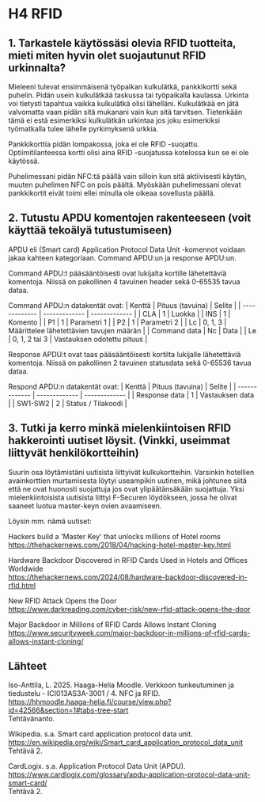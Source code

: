 # H4 RFID

## 1. Tarkastele käytössäsi olevia RFID tuotteita, mieti miten hyvin olet suojautunut RFID urkinnalta?
Mieleeni tulevat ensimmäisenä työpaikan kulkulätkä, pankkikortti sekä puhelin. Pidän usein kulkulätkää taskussa tai työpaikalla kaulassa. 
Urkinta voi tietysti tapahtua vaikka kulkulätkä olisi lähelläni. Kulkulätkää en jätä valvomatta vaan pidän sitä mukanani vain kun sitä tarvitsen. Tietenkään tämä ei estä esimerkiksi kulkulätkän urkintaa jos joku esimerkiksi työmatkalla tulee lähelle pyrkimyksenä urkkia. 

Pankkikorttia pidän lompakossa, joka ei ole RFID -suojattu. Optiimitilanteessa kortti olisi aina RFID -suojatussa kotelossa kun se ei ole käytössä. 

Puhelimessani pidän NFC:tä päällä vain silloin kun sitä aktiivisesti käytän, muuten puhelimen NFC on pois päältä. Myöskään puhelimessani olevat pankkikortit eivät toimi ellei minulla ole oikeaa sovellusta päällä. 

## 2. Tutustu APDU komentojen rakenteeseen (voit käyttää tekoälyä tutustumiseen)

APDU eli (Smart card) Application Protocol Data Unit -komennot voidaan jakaa kahteen kategoriaan. Command APDU:un ja response APDU:un. 

Command APDU:t pääsääntöisesti ovat lukijalta kortille lähetettäviä komentoja. Niissä on pakollinen 4 tavuinen header sekä 0-65535 tavua dataa. 

Command APDU:n datakentät ovat: 
| Kenttä | Pituus (tavuina) | Selite |
| ------------- | ------------- | ------------- |
| CLA | 1 | Luokka |
| INS | 1 | Komento |
| P1 | 1 | 	Parametri 1 |
| P2 | 1 | 	Parametri 2 |
| Lc | 0, 1, 3 | Määrittelee lähetettävien tavujen määrän |
| Command data | Nc | Data |
| Le | 0, 1, 2 tai 3 | Vastauksen odotettu pituus |


Response APDU:t ovat taas pääsääntöisesti kortilta lukijalle lähetettäviä komentoja. Niissä on pakollinen 2 tavuinen statusdata sekä 0-65536 tavua dataa. 

Respond APDU:n datakentät ovat:
| Kenttä | Pituus (tavuina) | Selite |
| ------------- | ------------- | ------------- |
| Response data | 1 | Vastauksen data |
| SW1-SW2 | 2 | Status / Tilakoodi |


## 3. Tutki ja kerro minkä mielenkiintoisen RFID hakkerointi uutiset löysit. (Vinkki, useimmat liittyvät henkilökortteihin)

Suurin osa löytämistäni uutisista liittyivät kulkukortteihin. Varsinkin hotellien avainkorttien murtamisesta löytyi useampikin uutinen, mikä johtunee siitä että ne ovat huonosti suojattuja jos ovat ylipäätänsäkään suojattuja. 
Yksi mielenkiintoisista uutisista liittyi F-Securen löydökseen, jossa he olivat saaneet luotua master-keyn ovien avaamiseen. 

Löysin mm. nämä uutiset:

Hackers build a 'Master Key' that unlocks millions of Hotel rooms    
https://thehackernews.com/2018/04/hacking-hotel-master-key.html    

Hardware Backdoor Discovered in RFID Cards Used in Hotels and Offices Worldwide    
https://thehackernews.com/2024/08/hardware-backdoor-discovered-in-rfid.html    

New RFID Attack Opens the Door    
https://www.darkreading.com/cyber-risk/new-rfid-attack-opens-the-door    

Major Backdoor in Millions of RFID Cards Allows Instant Cloning    
https://www.securityweek.com/major-backdoor-in-millions-of-rfid-cards-allows-instant-cloning/    

## Lähteet

Iso-Anttila, L. 2025. Haaga-Helia Moodle. Verkkoon tunkeutuminen ja tiedustelu - ICI013AS3A-3001 / 4. NFC ja RFID.    
https://hhmoodle.haaga-helia.fi/course/view.php?id=42566&section=1#tabs-tree-start    
Tehtävänanto.    

Wikipedia. s.a. Smart card application protocol data unit.    
https://en.wikipedia.org/wiki/Smart_card_application_protocol_data_unit    
Tehtävä 2.    

CardLogix. s.a. Application Protocol Data Unit (APDU).     
https://www.cardlogix.com/glossary/apdu-application-protocol-data-unit-smart-card/    
Tehtävä 2.    
